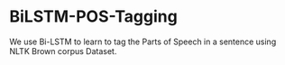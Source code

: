# BiLSTM-POS-Tagging
We use Bi-LSTM to learn to tag the Parts of Speech in a sentence using NLTK Brown corpus Dataset.
